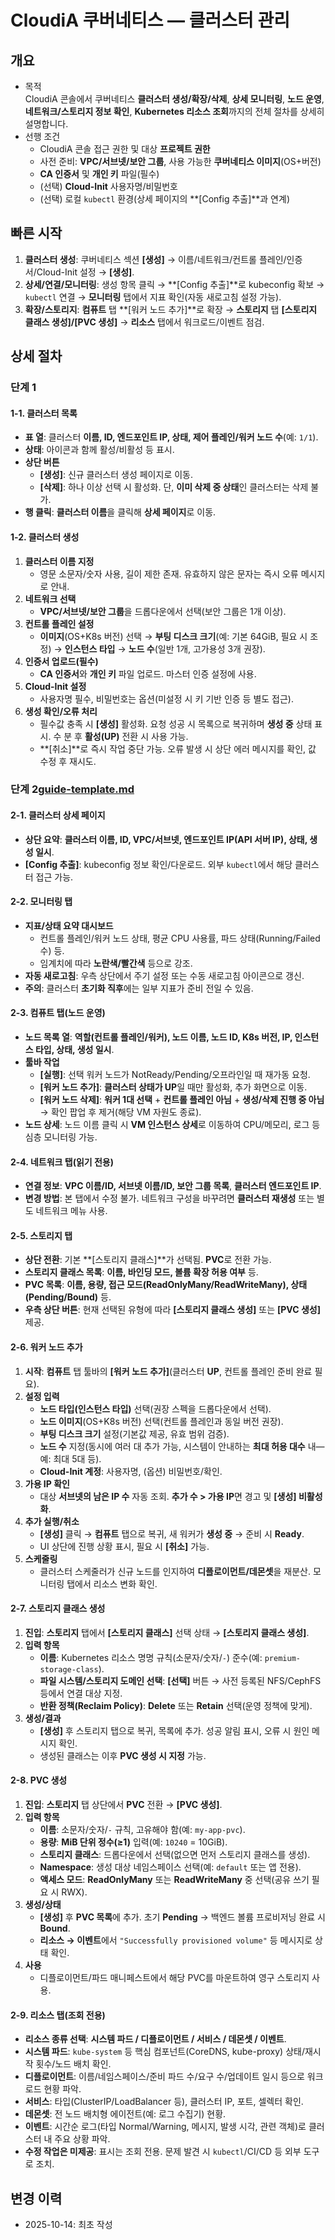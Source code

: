 # CloudiA 쿠버네티스 — 클러스터 관리

## 개요
- 목적  
  CloudiA 콘솔에서 쿠버네티스 **클러스터 생성/확장/삭제**, **상세 모니터링**, **노드 운영**, **네트워크/스토리지 정보 확인**, **Kubernetes 리소스 조회**까지의 전체 절차를 상세히 설명합니다.
- 선행 조건  
  - CloudiA 콘솔 접근 권한 및 대상 **프로젝트 권한**  
  - 사전 준비: **VPC/서브넷/보안 그룹**, 사용 가능한 **쿠버네티스 이미지**(OS+버전)  
  - **CA 인증서** 및 **개인 키** 파일(필수)  
  - (선택) **Cloud-Init** 사용자명/비밀번호  
  - (선택) 로컬 `kubectl` 환경(상세 페이지의 **[Config 추출]**과 연계)

## 빠른 시작
1. **클러스터 생성**: 쿠버네티스 섹션 **[생성]** → 이름/네트워크/컨트롤 플레인/인증서/Cloud-Init 설정 → **[생성]**.  
2. **상세/연결/모니터링**: 생성 항목 클릭 → **[Config 추출]**로 kubeconfig 확보 → `kubectl` 연결 → **모니터링** 탭에서 지표 확인(자동 새로고침 설정 가능).  
3. **확장/스토리지**: **컴퓨트** 탭 **[워커 노드 추가]**로 확장 → **스토리지** 탭 **[스토리지 클래스 생성]/[PVC 생성]** → **리소스** 탭에서 워크로드/이벤트 점검.

## 상세 절차
### 단계 1
#### 1-1. 클러스터 목록
- **표 열**: 클러스터 **이름, ID, 엔드포인트 IP, 상태, 제어 플레인/워커 노드 수**(예: `1/1`).
- **상태**: 아이콘과 함께 활성/비활성 등 표시.
- **상단 버튼**
  - **[생성]**: 신규 클러스터 생성 페이지로 이동.
  - **[삭제]**: 하나 이상 선택 시 활성화. 단, **이미 삭제 중 상태**인 클러스터는 삭제 불가.
- **행 클릭**: **클러스터 이름**을 클릭해 **상세 페이지**로 이동.

#### 1-2. 클러스터 생성
1) **클러스터 이름 지정**  
   - 영문 소문자/숫자 사용, 길이 제한 존재. 유효하지 않은 문자는 즉시 오류 메시지로 안내.  
2) **네트워크 선택**  
   - **VPC/서브넷/보안 그룹**을 드롭다운에서 선택(보안 그룹은 1개 이상).  
3) **컨트롤 플레인 설정**  
   - **이미지**(OS+K8s 버전) 선택 → **부팅 디스크 크기**(예: 기본 64GiB, 필요 시 조정) → **인스턴스 타입** → **노드 수**(일반 1개, 고가용성 3개 권장).  
4) **인증서 업로드(필수)**  
   - **CA 인증서**와 **개인 키** 파일 업로드. 마스터 인증 설정에 사용.  
5) **Cloud-Init 설정**  
   - 사용자명 필수, 비밀번호는 옵션(미설정 시 키 기반 인증 등 별도 접근).  
6) **생성 확인/오류 처리**  
   - 필수값 충족 시 **[생성]** 활성화. 요청 성공 시 목록으로 복귀하며 **생성 중** 상태 표시. 수 분 후 **활성(UP)** 전환 시 사용 가능.  
   - **[취소]**로 즉시 작업 중단 가능. 오류 발생 시 상단 에러 메시지를 확인, 값 수정 후 재시도.

### 단계 2[guide-template.md](docs/_templates/guide-template.md)

#### 2-1. 클러스터 상세 페이지
- **상단 요약**: **클러스터 이름, ID, VPC/서브넷, 엔드포인트 IP(API 서버 IP), 상태, 생성 일시**.
- **[Config 추출]**: kubeconfig 정보 확인/다운로드. 외부 `kubectl`에서 해당 클러스터 접근 가능.

#### 2-2. 모니터링 탭
- **지표/상태 요약 대시보드**  
  - 컨트롤 플레인/워커 노드 상태, 평균 CPU 사용률, 파드 상태(Running/Failed 수) 등.  
  - 임계치에 따라 **노란색/빨간색** 등으로 강조.  
- **자동 새로고침**: 우측 상단에서 주기 설정 또는 수동 새로고침 아이콘으로 갱신.  
- **주의**: 클러스터 **초기화 직후**에는 일부 지표가 준비 전일 수 있음.

#### 2-3. 컴퓨트 탭(노드 운영)
- **노드 목록 열**: **역할(컨트롤 플레인/워커), 노드 이름, 노드 ID, K8s 버전, IP, 인스턴스 타입, 상태, 생성 일시**.  
- **툴바 작업**  
  - **[실행]**: 선택 워커 노드가 NotReady/Pending/오프라인일 때 재가동 요청.  
  - **[워커 노드 추가]**: **클러스터 상태가 UP**일 때만 활성화, 추가 화면으로 이동.  
  - **[워커 노드 삭제]**: **워커 1대 선택** + **컨트롤 플레인 아님** + **생성/삭제 진행 중 아님** → 확인 팝업 후 제거(해당 VM 자원도 종료).  
- **노드 상세**: 노드 이름 클릭 시 **VM 인스턴스 상세**로 이동하여 CPU/메모리, 로그 등 심층 모니터링 가능.

#### 2-4. 네트워크 탭(읽기 전용)
- **연결 정보**: **VPC 이름/ID, 서브넷 이름/ID, 보안 그룹 목록**, **클러스터 엔드포인트 IP**.  
- **변경 방법**: 본 탭에서 수정 불가. 네트워크 구성을 바꾸려면 **클러스터 재생성** 또는 별도 네트워크 메뉴 사용.

#### 2-5. 스토리지 탭
- **상단 전환**: 기본 **[스토리지 클래스]**가 선택됨. **PVC**로 전환 가능.  
- **스토리지 클래스 목록**: **이름, 바인딩 모드, 볼륨 확장 허용 여부** 등.  
- **PVC 목록**: **이름, 용량, 접근 모드(ReadOnlyMany/ReadWriteMany), 상태(Pending/Bound)** 등.  
- **우측 상단 버튼**: 현재 선택된 유형에 따라 **[스토리지 클래스 생성]** 또는 **[PVC 생성]** 제공.

#### 2-6. 워커 노드 추가
1) **시작**: **컴퓨트** 탭 툴바의 **[워커 노드 추가]**(클러스터 **UP**, 컨트롤 플레인 준비 완료 필요).  
2) **설정 입력**  
   - **노드 타입(인스턴스 타입)** 선택(권장 스펙을 드롭다운에서 선택).  
   - **노드 이미지**(OS+K8s 버전) 선택(컨트롤 플레인과 동일 버전 권장).  
   - **부팅 디스크 크기** 설정(기본값 제공, 유효 범위 검증).  
   - **노드 수** 지정(동시에 여러 대 추가 가능, 시스템이 안내하는 **최대 허용 대수** 내—예: 최대 5대 등).  
   - **Cloud-Init 계정**: 사용자명, (옵션) 비밀번호/확인.  
3) **가용 IP 확인**  
   - 대상 **서브넷의 남은 IP 수** 자동 조회. **추가 수 > 가용 IP**면 경고 및 **[생성] 비활성화**.  
4) **추가 실행/취소**  
   - **[생성]** 클릭 → **컴퓨트** 탭으로 복귀, 새 워커가 **생성 중** → 준비 시 **Ready**.  
   - UI 상단에 진행 상황 표시, 필요 시 **[취소]** 가능.  
5) **스케줄링**  
   - 클러스터 스케줄러가 신규 노드를 인지하여 **디플로이먼트/데몬셋**을 재분산. 모니터링 탭에서 리소스 변화 확인.

#### 2-7. 스토리지 클래스 생성
1) **진입**: **스토리지** 탭에서 **[스토리지 클래스]** 선택 상태 → **[스토리지 클래스 생성]**.  
2) **입력 항목**  
   - **이름**: Kubernetes 리소스 명명 규칙(소문자/숫자/`-`) 준수(예: `premium-storage-class`).  
   - **파일 시스템/스토리지 도메인 선택**: **[선택]** 버튼 → 사전 등록된 NFS/CephFS 등에서 연결 대상 지정.  
   - **반환 정책(Reclaim Policy)**: **Delete** 또는 **Retain** 선택(운영 정책에 맞게).  
3) **생성/결과**  
   - **[생성]** 후 스토리지 탭으로 복귀, 목록에 추가. 성공 알림 표시, 오류 시 원인 메시지 확인.  
   - 생성된 클래스는 이후 **PVC 생성 시 지정** 가능.

#### 2-8. PVC 생성
1) **진입**: **스토리지** 탭 상단에서 **PVC** 전환 → **[PVC 생성]**.  
2) **입력 항목**  
   - **이름**: 소문자/숫자/`-` 규칙, 고유해야 함(예: `my-app-pvc`).  
   - **용량**: **MiB 단위 정수(≥1)** 입력(예: `10240` = 10GiB).  
   - **스토리지 클래스**: 드롭다운에서 선택(없으면 먼저 스토리지 클래스를 생성).  
   - **Namespace**: 생성 대상 네임스페이스 선택(예: `default` 또는 앱 전용).  
   - **액세스 모드**: **ReadOnlyMany** 또는 **ReadWriteMany** 중 선택(공유 쓰기 필요 시 RWX).  
3) **생성/상태**  
   - **[생성]** 후 **PVC 목록**에 추가. 초기 **Pending** → 백엔드 볼륨 프로비저닝 완료 시 **Bound**.  
   - **리소스 → 이벤트**에서 `"Successfully provisioned volume"` 등 메시지로 상태 확인.  
4) **사용**  
   - 디플로이먼트/파드 매니페스트에서 해당 PVC를 마운트하여 영구 스토리지 사용.

#### 2-9. 리소스 탭(조회 전용)
- **리소스 종류 선택**: **시스템 파드 / 디플로이먼트 / 서비스 / 데몬셋 / 이벤트**.  
- **시스템 파드**: `kube-system` 등 핵심 컴포넌트(CoreDNS, kube-proxy) 상태/재시작 횟수/노드 배치 확인.  
- **디플로이먼트**: 이름/네임스페이스/준비 파드 수/요구 수/업데이트 일시 등으로 워크로드 현황 파악.  
- **서비스**: 타입(ClusterIP/LoadBalancer 등), 클러스터 IP, 포트, 셀렉터 확인.  
- **데몬셋**: 전 노드 배치형 에이전트(예: 로그 수집기) 현황.  
- **이벤트**: 시간순 로그(타입 Normal/Warning, 메시지, 발생 시각, 관련 객체)로 클러스터 내 주요 상황 파악.  
- **수정 작업은 미제공**: 표시는 조회 전용. 문제 발견 시 `kubectl`/CI/CD 등 외부 도구로 조치.

## 변경 이력
- 2025-10-14: 최초 작성
